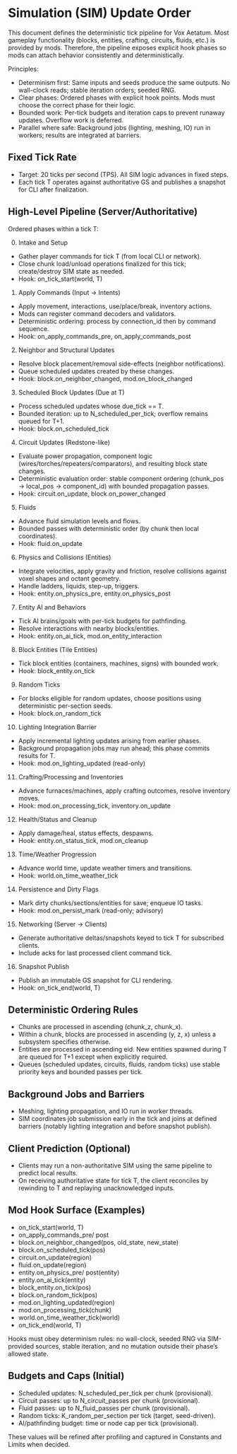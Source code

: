 # Simulation (SIM) Update Order

This document defines the deterministic tick pipeline for Vox Aetatum. Most gameplay functionality (blocks, entities, crafting, circuits, fluids, etc.) is provided by mods. Therefore, the pipeline exposes explicit hook phases so mods can attach behavior consistently and deterministically.

Principles:

- Determinism first: Same inputs and seeds produce the same outputs. No wall-clock reads; stable iteration orders; seeded RNG.
- Clear phases: Ordered phases with explicit hook points. Mods must choose the correct phase for their logic.
- Bounded work: Per-tick budgets and iteration caps to prevent runaway updates. Overflow work is deferred.
- Parallel where safe: Background jobs (lighting, meshing, IO) run in workers; results are integrated at barriers.

## Fixed Tick Rate

- Target: 20 ticks per second (TPS). All SIM logic advances in fixed steps.
- Each tick T operates against authoritative GS and publishes a snapshot for CLI after finalization.

## High-Level Pipeline (Server/Authoritative)

Ordered phases within a tick T:

0. Intake and Setup

- Gather player commands for tick T (from local CLI or network).
- Close chunk load/unload operations finalized for this tick; create/destroy SIM state as needed.
- Hook: on_tick_start(world, T)

1. Apply Commands (Input → Intents)

- Apply movement, interactions, use/place/break, inventory actions.
- Mods can register command decoders and validators.
- Deterministic ordering: process by connection_id then by command sequence.
- Hook: on_apply_commands_pre, on_apply_commands_post

2. Neighbor and Structural Updates

- Resolve block placement/removal side-effects (neighbor notifications).
- Queue scheduled updates created by these changes.
- Hook: block.on_neighbor_changed, mod.on_block_changed

3. Scheduled Block Updates (Due at T)

- Process scheduled updates whose due_tick == T.
- Bounded iteration: up to N_scheduled_per_tick; overflow remains queued for T+1.
- Hook: block.on_scheduled_tick

4. Circuit Updates (Redstone-like)

- Evaluate power propagation, component logic (wires/torches/repeaters/comparators), and resulting block state changes.
- Deterministic evaluation order: stable component ordering (chunk_pos → local_pos → component_id) with bounded propagation passes.
- Hook: circuit.on_update, block.on_power_changed

5. Fluids

- Advance fluid simulation levels and flows.
- Bounded passes with deterministic order (by chunk then local coordinates).
- Hook: fluid.on_update

6. Physics and Collisions (Entities)

- Integrate velocities, apply gravity and friction, resolve collisions against voxel shapes and octant geometry.
- Handle ladders, liquids, step-up, triggers.
- Hook: entity.on_physics_pre, entity.on_physics_post

7. Entity AI and Behaviors

- Tick AI brains/goals with per-tick budgets for pathfinding.
- Resolve interactions with nearby blocks/entities.
- Hook: entity.on_ai_tick, mod.on_entity_interaction

8. Block Entities (Tile Entities)

- Tick block entities (containers, machines, signs) with bounded work.
- Hook: block_entity.on_tick

9. Random Ticks

- For blocks eligible for random updates, choose positions using deterministic per-section seeds.
- Hook: block.on_random_tick

10. Lighting Integration Barrier

- Apply incremental lighting updates arising from earlier phases.
- Background propagation jobs may run ahead; this phase commits results for T.
- Hook: mod.on_lighting_updated (read-only)

11. Crafting/Processing and Inventories

- Advance furnaces/machines, apply crafting outcomes, resolve inventory moves.
- Hook: mod.on_processing_tick, inventory.on_update

12. Health/Status and Cleanup

- Apply damage/heal, status effects, despawns.
- Hook: entity.on_status_tick, mod.on_cleanup

13. Time/Weather Progression

- Advance world time, update weather timers and transitions.
- Hook: world.on_time_weather_tick

14. Persistence and Dirty Flags

- Mark dirty chunks/sections/entities for save; enqueue IO tasks.
- Hook: mod.on_persist_mark (read-only; advisory)

15. Networking (Server → Clients)

- Generate authoritative deltas/snapshots keyed to tick T for subscribed clients.
- Include acks for last processed client command tick.

16. Snapshot Publish

- Publish an immutable GS snapshot for CLI rendering.
- Hook: on_tick_end(world, T)

## Deterministic Ordering Rules

- Chunks are processed in ascending (chunk_z, chunk_x).
- Within a chunk, blocks are processed in ascending (y, z, x) unless a subsystem specifies otherwise.
- Entities are processed in ascending eid. New entities spawned during T are queued for T+1 except when explicitly required.
- Queues (scheduled updates, circuits, fluids, random ticks) use stable priority keys and bounded passes per tick.

## Background Jobs and Barriers

- Meshing, lighting propagation, and IO run in worker threads.
- SIM coordinates job submission early in the tick and joins at defined barriers (notably lighting integration and before snapshot publish).

## Client Prediction (Optional)

- Clients may run a non-authoritative SIM using the same pipeline to predict local results.
- On receiving authoritative state for tick T, the client reconciles by rewinding to T and replaying unacknowledged inputs.

## Mod Hook Surface (Examples)

- on_tick_start(world, T)
- on_apply_commands_pre/ post
- block.on_neighbor_changed(pos, old_state, new_state)
- block.on_scheduled_tick(pos)
- circuit.on_update(region)
- fluid.on_update(region)
- entity.on_physics_pre/ post(entity)
- entity.on_ai_tick(entity)
- block_entity.on_tick(pos)
- block.on_random_tick(pos)
- mod.on_lighting_updated(region)
- mod.on_processing_tick(chunk)
- world.on_time_weather_tick(world)
- on_tick_end(world, T)

Hooks must obey determinism rules: no wall-clock, seeded RNG via SIM-provided sources, stable iteration, and no mutation outside their phase’s allowed state.

## Budgets and Caps (Initial)

- Scheduled updates: N_scheduled_per_tick per chunk (provisional).
- Circuit passes: up to N_circuit_passes per chunk (provisional).
- Fluid passes: up to N_fluid_passes per chunk (provisional).
- Random ticks: K_random_per_section per tick (target, seed-driven).
- AI/pathfinding budget: time or node cap per tick (provisional).

These values will be refined after profiling and captured in Constants and Limits when decided.
